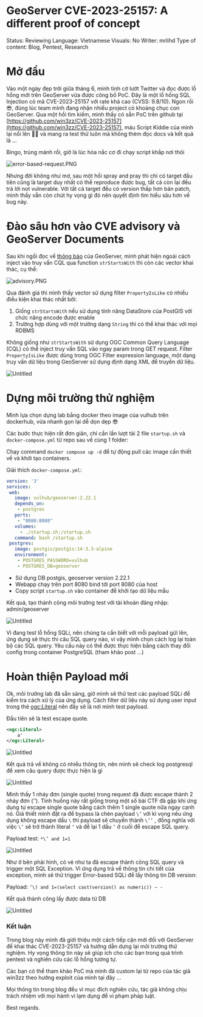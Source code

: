 # GeoServer CVE-2023-25157: A different proof of concept

Status: Reviewing
Language: Vietnamese
Visuals: No
Writer: mrlihd
Type of content: Blog, Pentest, Research

# Mở đầu

Vào một ngày đẹp trời giữa tháng 6, mình tình cờ lướt Twitter và đọc được lỗ hổng mới trên GeoServer vừa được công bố PoC. Đây là một lỗ hổng SQL Injection có mã CVE-2023-25157 với rate khá cao (CVSS: 9.8/10). Ngon rồi 😎, đúng lúc team mình đang nhận nhiều project có khoảng chục con GeoServer. Qua một hồi tìm kiếm, mình thấy có sẵn PoC trên github tại [https://github.com/win3zz/CVE-2023-25157](https://github.com/win3zz/CVE-2023-25157), máu Script Kiddie của mình lại nổi lên 🕵️‍♀️ và mang ra test thử luôn mà không thèm đọc docs và kết quả là …

Bingo, trúng mánh rồi, giờ là lúc hóa nắc cơ đi chạy script khắp nơi thôi

![error-based-request.PNG](../images/GeoServer%20CVE-2023-25157%20A%20different%20proof%20of%20conc%2069d48eda72354da4a31784843f78b656/error-based-request.png)

Nhưng đời không như mơ, sau một hồi spray and pray thì chỉ có target đầu tiên cũng là target duy nhất có thể reproduce được bug, tất cả còn lại đều trả lời not vulnerable. Với tất cả target đều có version thấp hơn bản patch, mình thấy vẫn còn chút hy vọng gì đó nên quyết định tìm hiểu sâu hơn về bug này.

# Đào sâu hơn vào CVE advisory và GeoServer Documents

Sau khi ngồi đọc về [thông báo](https://geoserver.org/vulnerability/2023/02/20/ogc-filter-injection.html) của GeoServer, mình phát hiện ngoài cách inject vào truy vấn CQL qua function `strStartsWith` thì còn các vector khai thác, cụ thể:

![advisory.PNG](../images/GeoServer%20CVE-2023-25157%20A%20different%20proof%20of%20conc%2069d48eda72354da4a31784843f78b656/advisory.png)

Qua đánh giá thì mình thấy vector sử dụng filter `PropertyIsLike` có nhiều điều kiện khai thác nhất bởi:

1. Giống `strStartsWith` nếu sử dụng tính năng DataStore của PostGIS với chức năng encode được enable
2. Trường hợp dùng với một trường dạng `String` thì có thể khai thác với mọi RDBMS 

Không giống như `strStartsWith`  sử dụng OGC Common Query Language (CQL) có thể inject truy vấn SQL vào ngay param trong GET request. Filter `PropertyIsLike` được dùng trong OGC Filter expression language, một dạng truy vấn dữ liệu trong GeoServer sử dụng định dạng XML để truyền dữ liệu. 

![Untitled](../images/GeoServer%20CVE-2023-25157%20A%20different%20proof%20of%20conc%2069d48eda72354da4a31784843f78b656/Untitled.png)

# Dựng môi trường thử nghiệm

Mình lựa chọn dựng lab bằng docker theo image của vulhub trên dockerhub, vừa nhanh gọn lại dễ dọn dẹp 😎

Các bước thực hiện rất đơn giản, chỉ cần lần lượt tải 2 file `startup.sh` và `docker-compose.yml` từ repo sau về cùng 1 folder:

[](https://github.com/vulhub/vulhub/tree/master/geoserver/CVE-2023-25157)

Chạy command `docker compose up -d` để tự động pull các image cần thiết về và khởi tạo containers.

 Giải thích `docker-compose.yml`:

```yaml
version: '3'
services:
 web:
   image: vulhub/geoserver:2.22.1
   depends_on:
    - postgres
   ports:
    - "8080:8080"
   volumes:
     - ./startup.sh:/startup.sh
   command: bash /startup.sh
 postgres:
   image: postgis/postgis:14-3.3-alpine
   environment: 
    - POSTGRES_PASSWORD=vulhub
    - POSTGRES_DB=geoserver
```

- Sử dụng DB postgis, geoserver version 2.22.1
- Webapp chạy trên port 8080 bind tới port 8080 của host
- Copy script `startup.sh` vào container để khởi tạo dữ liệu mẫu

Kết quả, tạo thành công môi trường test với tài khoản đăng nhập: admin/geoserver

![Untitled](../images/GeoServer%20CVE-2023-25157%20A%20different%20proof%20of%20conc%2069d48eda72354da4a31784843f78b656/Untitled%201.png)

Vì đang test lỗ hổng SQLi, nên chúng ta cần biết với mỗi payload gửi lên, ứng dụng sẽ thực thi câu SQL query nào, vì vậy mình chọn cách log lại toàn bộ các SQL query. Yêu cầu này có thể được thực hiện bằng cách thay đổi config trong container PostgreSQL (tham khảo post …)

# Hoàn thiện Payload mới

Ok, môi trường lab đã sẵn sàng, giờ mình sẽ thử test các payload SQLi để kiểm tra cách xử lý của ứng dụng. Cách filter dữ liệu này sử dụng user input trong thẻ <ogc:Literal> nên đây sẽ là nơi mình test payload.

Đầu tiên sẽ là test escape quote.

```xml
<ogc:Literal>
	a'
</ogc:Literal>
```

![Untitled](../images/GeoServer%20CVE-2023-25157%20A%20different%20proof%20of%20conc%2069d48eda72354da4a31784843f78b656/Untitled%202.png)

Kết quả trả về không có nhiều thông tin, nên mình sẽ check log postgresql để xem câu query được thực hiện là gì

![Untitled](../images/GeoServer%20CVE-2023-25157%20A%20different%20proof%20of%20conc%2069d48eda72354da4a31784843f78b656/Untitled%203.png)

Mình thấy 1 nháy đơn (single quote) trong request đã được escape thành 2 nháy đơn (’’). Tình huống này rất giống trong một số bài CTF đã gặp khi ứng dụng tự escape single quote bằng cách thêm 1 single quote nữa ngay cạnh nó. Giả thiết mình đặt ra để bypass là chèn payload `\’`  với kì vọng nếu ứng dụng không escape dấu `\` thì payload sẽ chuyển thành `\’’` , đồng nghĩa với việc `\’` sẽ trở thành literal `‘` và để lại 1 dấu `‘` ở cuối để escape SQL query.

Payload test: `*\’ and 1=1` 

![Untitled](../images/GeoServer%20CVE-2023-25157%20A%20different%20proof%20of%20conc%2069d48eda72354da4a31784843f78b656/Untitled%204.png)

Như ở bên phải hình, có vẻ như ta đã escape thành công SQL query và trigger một SQL Exception. Vì ứng dụng trả về thông tin chi tiết của exception, mình sẽ thử trigger Error-based SQLi để lấy thông tin DB version:

Payload: `‘\) and 1=(select cast(version() as numeric)) — -`

Kết quả thành công lấy được data từ DB

![Untitled](../images/GeoServer%20CVE-2023-25157%20A%20different%20proof%20of%20conc%2069d48eda72354da4a31784843f78b656/Untitled%205.png)

### Kết luận

Trong blog này mình đã giới thiệu một cách tiếp cận mới đối với GeoServer để khai thác CVE-2023-25157 và hướng dẫn dựng lại môi trường thử nghiệm. Hy vọng thông tin này sẽ giúp ích cho các bạn trong quá trình pentest và nghiên cứu các lỗ hổng tương tự. 

Các bạn có thể tham khảo PoC mà mình đã custom lại từ repo của tác giả win3zz theo hướng exploit của mình tại đây …

Mọi thông tin trong blog đều vì mục đích nghiên cứu, tác giả không chịu trách nhiệm với mọi hành vi lạm dụng để vi phạm pháp luật.

Best regards.
